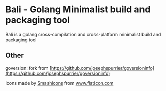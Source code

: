 # Bali - Golang Minimalist build and packaging tool

Bali is a golang cross-compilation and cross-platform minimalist build and packaging tool


## Other

goversion: fork from [https://github.com/josephspurrier/goversioninfo](https://github.com/josephspurrier/goversioninfo)

<div>Icons made by <a href="https://www.flaticon.com/authors/smashicons" title="Smashicons">Smashicons</a> from <a href="https://www.flaticon.com/" title="Flaticon">www.flaticon.com</a></div>
